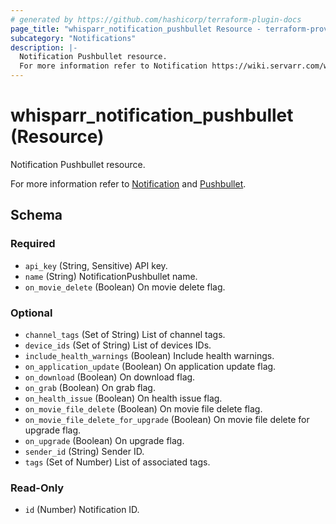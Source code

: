 ```yaml
---
# generated by https://github.com/hashicorp/terraform-plugin-docs
page_title: "whisparr_notification_pushbullet Resource - terraform-provider-whisparr"
subcategory: "Notifications"
description: |-
  Notification Pushbullet resource.
  For more information refer to Notification https://wiki.servarr.com/whisparr/settings#connect and Pushbullet https://wiki.servarr.com/whisparr/supported#pushbullet.
---
```


# whisparr_notification_pushbullet (Resource)

<!-- subcategory:Notifications -->Notification Pushbullet resource.
For more information refer to [Notification](https://wiki.servarr.com/whisparr/settings#connect) and [Pushbullet](https://wiki.servarr.com/whisparr/supported#pushbullet).



<!-- schema generated by tfplugindocs -->
## Schema

### Required

- `api_key` (String, Sensitive) API key.
- `name` (String) NotificationPushbullet name.
- `on_movie_delete` (Boolean) On movie delete flag.

### Optional

- `channel_tags` (Set of String) List of channel tags.
- `device_ids` (Set of String) List of devices IDs.
- `include_health_warnings` (Boolean) Include health warnings.
- `on_application_update` (Boolean) On application update flag.
- `on_download` (Boolean) On download flag.
- `on_grab` (Boolean) On grab flag.
- `on_health_issue` (Boolean) On health issue flag.
- `on_movie_file_delete` (Boolean) On movie file delete flag.
- `on_movie_file_delete_for_upgrade` (Boolean) On movie file delete for upgrade flag.
- `on_upgrade` (Boolean) On upgrade flag.
- `sender_id` (String) Sender ID.
- `tags` (Set of Number) List of associated tags.

### Read-Only

- `id` (Number) Notification ID.


